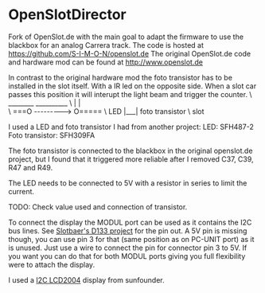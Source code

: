 OpenSlotDirector
================

Fork of OpenSlot.de with the main goal to adapt the firmware to use the blackbox for an analog Carrera track.
The code is hosted at https://github.com/S-I-M-O-N/openslot.de
The original OpenSlot.de code and hardware mod can be found at http://www.openslot.de

In contrast to the original hardware mod the foto transistor has to be installed in the slot itself.
With a IR led on the opposite side. When a slot car passes this position it will interupt the light beam and trigger the counter.
\   ________    __________
\          |   |          
\   ===O ---------> O=====
\    LED   |___|  foto transistor
\           slot

I used a LED and foto transistor I had from another project:
LED: 			SFH487-2
Foto transistor:	SFH309FA

The foto transistor is connected to the blackbox in the original openslot.de project, but I found that it triggered more reliable after I removed C37, C39, R47 and R49.

The LED needs to be connected to 5V with a resistor in series to limit the current.

TODO: Check value used and connection of transistor.


To connect the display the MODUL port can be used as it contains the I2C bus lines. See [Slotbaer's D133 project](http://www.slotbaer.de/index.php/slotbaer-projekte-digital/28-pd132-d124/29-d133) for the pin out. A 5V pin is missing though, you can use pin 3 for that (same position as on PC-UNIT port) as it is unused. Just use a wire to connect the pin for connector pin 3 to 5V. If you want you can do that for both MODUL ports giving you full flexibility were to attach the display.

I used a [I2C LCD2004](http://www.sunfounder.com/wiki/index.php?title=I2C_LCD2004) display from sunfounder. 	

